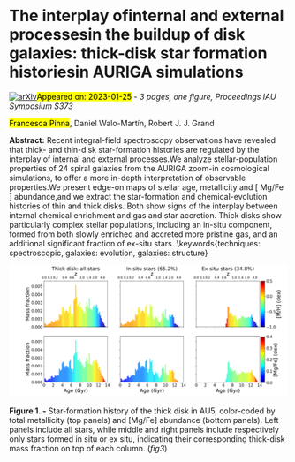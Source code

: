 <div class="macros" style="visibility:hidden;">
$\newcommand{\ensuremath}{}$
$\newcommand{\xspace}{}$
$\newcommand{\object}[1]{\texttt{#1}}$
$\newcommand{\farcs}{{.}''}$
$\newcommand{\farcm}{{.}'}$
$\newcommand{\arcsec}{''}$
$\newcommand{\arcmin}{'}$
$\newcommand{\ion}[2]{#1#2}$
$\newcommand{\textsc}[1]{\textrm{#1}}$
$\newcommand{\hl}[1]{\textrm{#1}}$</div>

<div class="macros" style="visibility:hidden;">
$\newcommand{\ensuremath}{}$
$\newcommand{\xspace}{}$
$\newcommand{\object}[1]{\texttt{#1}}$
$\newcommand{\farcs}{{.}''}$
$\newcommand{\farcm}{{.}'}$
$\newcommand{\arcsec}{''}$
$\newcommand{\arcmin}{'}$
$\newcommand{\ion}[2]{#1#2}$
$\newcommand{\textsc}[1]{\textrm{#1}}$
$\newcommand{\hl}[1]{\textrm{#1}}$</div>



<div id="title">

# The interplay ofinternal and external processesin the buildup of disk galaxies: thick-disk star formation historiesin AURIGA simulations

</div>
<div id="comments">

[![arXiv](https://img.shields.io/badge/arXiv-2301.10666-b31b1b.svg)](https://arxiv.org/abs/2301.10666)<mark>Appeared on: 2023-01-25</mark> - _3 pages, one figure, Proceedings IAU Symposium S373_

</div>
<div id="authors">

<mark><mark>Francesca Pinna</mark></mark>, Daniel Walo-Martín, Robert J. J. Grand

</div>
<div id="abstract">

**Abstract:** Recent integral-field spectroscopy observations have revealed that thick- and thin-disk star-formation histories are regulated by the interplay of internal and external processes.We analyze stellar-population properties of 24 spiral galaxies from the AURIGA zoom-in cosmological simulations, to offer a more in-depth interpretation of observable properties.We present edge-on maps of stellar age, metallicity and [ Mg/Fe ] abundance,and we extract the star-formation and chemical-evolution histories of thin and thick disks. Both show signs of the interplay between internal chemical enrichment and gas and star accretion. Thick disks show particularly complex stellar populations, including an in-situ component, formed from both slowly enriched and accreted more pristine gas, and an additional significant fraction of ex-situ stars. \keywords{techniques: spectroscopic, galaxies: evolution, galaxies: structure}

</div>

<div id="div_fig1">

<img src="tmp_2301.10666/./AU_5_sfh127_thetaY0_SN30_minNstars2_run0_thickexsitu_normgal_talk.png" alt="Fig1" width="100%"/>

**Figure 1. -** Star-formation history of the thick disk in AU5, color-coded by total metallicity (top panels) and [Mg/Fe] abundance (bottom panels). Left panels include all stars, while middle and right panels include respectively only stars formed in situ or ex situ, indicating their corresponding thick-disk mass fraction on top of each column.  (*fig3*)

</div>